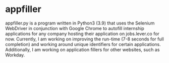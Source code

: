 # appfiller
appfiller.py is a program written in Python3 (3.9) that uses the Selenium WebDriver in conjunction with Google Chrome to autofill internship applications for any company hosting their application on jobs.lever.co for now. Currently, I am working on improving the run-time (7-8 seconds for full completion) and working around unique identifiers for certain applications. Additionally, I am working on application fillers for other websites, such as Workday.
